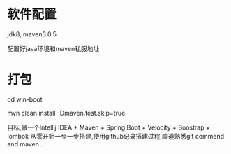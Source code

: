# 软件配置
jdk8, maven3.0.5

配置好java环境和maven私服地址   

# 打包
cd win-boot

mvn clean install -Dmaven.test.skip=true   


目标,做一个Intellij IDEA + Maven + Spring Boot + Velocity + Boostrap + lombok
从零开始一步一步搭建,使用github记录搭建过程,顺道熟悉git commend and maven .